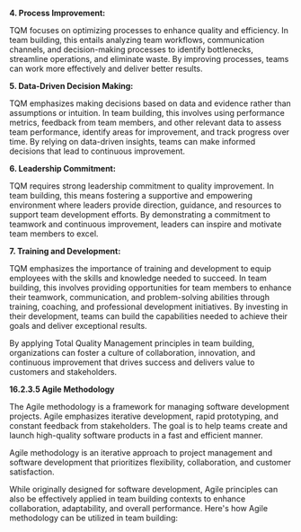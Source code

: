 
**4. Process Improvement:** 

TQM focuses on optimizing processes to enhance quality and efficiency. In team building, this entails analyzing team workflows, communication channels, and decision-making processes to identify bottlenecks, streamline operations, and eliminate waste. By improving processes, teams can work more effectively and deliver better results.

**5. Data-Driven Decision Making:** 

TQM emphasizes making decisions based on data and evidence rather than assumptions or intuition. In team building, this involves using performance metrics, feedback from team members, and other relevant data to assess team performance, identify areas for improvement, and track progress over time. By relying on data-driven insights, teams can make informed decisions that lead to continuous improvement.

**6. Leadership Commitment:** 

TQM requires strong leadership commitment to quality improvement. In team building, this means fostering a supportive and empowering environment where leaders provide direction, guidance, and resources to support team development efforts. By demonstrating a commitment to teamwork and continuous improvement, leaders can inspire and motivate team members to excel.

**7. Training and Development:** 

TQM emphasizes the importance of training and development to equip employees with the skills and knowledge needed to succeed. In team building, this involves providing opportunities for team members to enhance their teamwork, communication, and problem-solving abilities through training, coaching, and professional development initiatives. By investing in their development, teams can build the capabilities needed to achieve their goals and deliver exceptional results.

By applying Total Quality Management principles in team building, organizations can foster a culture of collaboration, innovation, and continuous improvement that drives success and delivers value to customers and stakeholders.

**16.2.3.5 Agile Methodology**

The Agile methodology is a framework for managing software development projects. Agile emphasizes iterative development, rapid prototyping, and constant feedback from stakeholders. The goal is to help teams create and launch high-quality software products in a fast and efficient manner.

Agile methodology is an iterative approach to project management and software development that prioritizes flexibility, collaboration, and customer satisfaction.

While originally designed for software development, Agile principles can also be effectively applied in team building contexts to enhance collaboration, adaptability, and overall performance. Here's how Agile methodology can be utilized in team building:
